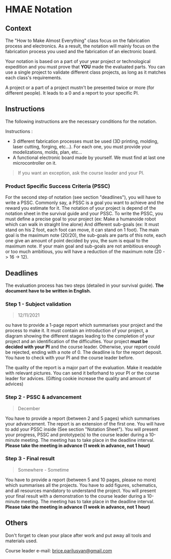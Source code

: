 # HMAE Notation
## Context

The "How to Make Almost Everything" class focus on the fabrication process and electronics. As a result, the notation will mainly focus on the fabrication process you used and the fabrication of an electronic board. 

Your notation is based on a part of your year project or technological expedition and you must prove that **YOU** made the evaluated parts. You can use a single project to validate different class projects, as long as it matches each class's requirements.

A project or a part of a project mustn't be presented twice or more (for different people). It leads to a 0 and a report to your specific PI.

## Instructions

The following instructions are the necessary conditions for the notation.

Instructions :
- 3 different fabrication processes must be used (3D printing, molding, laser cutting, forging, etc...). For each one, you must provide your modelizations, molds, plan, etc...
- A functional electronic board made by yourself. We must find at last one microcontroller on it. 

> If you want an exception, ask the course leader and your PI.

### Product Specific Success Criteria (PSSC)

For the second step of notation (see section "deadlines"), you will have to write a PSSC. Commonly say, a PSSC is a goal you want to achieve and the reward you estimate for it. The notation of your project is depend of the notation sheet in the survival guide and your PSSC. To write the PSSC, you must define a precise goal to your project (ex: Make a humanoide robot which can walk in straight line alone) And different sub-goals (ex: It must stand on his 2 foot, each foot can move, it can stand on 1 foot). The main goal is the maximum note (20/20), the sub-goals are parts of this note, each one give an amount of point decided by you, the sum is equal to the maximum note. If your main goal and sub-goals are not ambitious enough or too much ambitious, you will have a reduction of the maximum note (20 -> 16 -> 12). 


## Deadlines

The evaluation process has two steps (detailed in your survival guide).
**The document have to be written in English.**

### Step 1 - Subject validation

> 12/11/2021

ou have to provide a 1-page report which summarises your project and the process to make it. It must contain an introduction of your project, a diagram showing the different stages leading to the completion of your project and an identification of the difficulties.
Your project **must be decided with your PI** and the course leader. Otherwise, your report could be rejected, ending with a note of 0.
The deadline is for the report deposit. You have to check with your PI and the course leader before. 

The quality of the report is a major part of the evaluation. Make it readable with relevant pictures. You can send it beforhand to your PI or the course leader for advices. (Gifting cookie increase the quality and amount of advices)

### Step 2 - PSSC & advancement

> December

You have to provide a report (between 2 and 5 pages) which summarises your advancement. The report is an extension of the first one. You will have to add your PSSC inside (See section "Notation Sheet"). You will present your progress, PSSC and prototype(s) to the course leader during a 10-minute meeting. The meeting has to take place in the deadline interval. 
**Please take the meeting in advance (1 week in advance, not 1 hour)**


### Step 3 - Final result

> Somewhere - Sometime

You have to provide a report (between 5 and 10 pages, please no more) which summarises all the projects. You have to add figures, schematics, and all resources mandatory to understand the project.
You will present your final result with a demonstration to the course leader during a 10-minute meeting. The meeting has to take place in the deadline interval.
**Please take the meeting in advance (1 week in advance, not 1 hour)**

## Others

Don't forget to clean your place after work and put away all tools and materials used.

Course leader e-mail: brice.parilusyan@gmail.com

